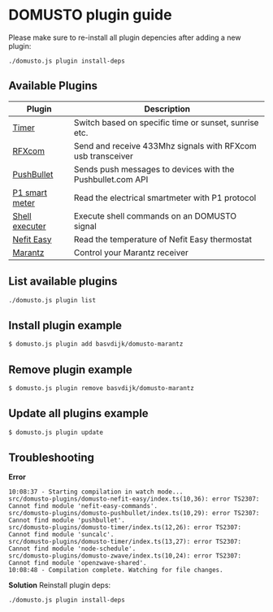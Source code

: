 # DOMUSTO plugin guide

Please make sure to re-install all plugin depencies after adding a new plugin:
```
./domusto.js plugin install-deps
```

## Available Plugins
| Plugin                                                       | Description                                                 |
|--------------------------------------------------------------|-------------------------------------------------------------|
| [Timer](https://github.com/basvdijk/domusto-timer)           | Switch based on specific time or sunset, sunrise etc.       |
| [RFXcom](https://github.com/basvdijk/domusto-rfxcom)         | Send and receive 433Mhz signals with RFXcom usb transceiver |
| [PushBullet](https://github.com/basvdijk/domusto-pushbullet) | Sends push messages to devices with the Pushbullet.com API  |
| [P1 smart meter](https://github.com/basvdijk/domusto-p1)     | Read the electrical smartmeter with P1 protocol             |
| [Shell executer](https://github.com/basvdijk/domusto-shell)  | Execute shell commands on an DOMUSTO signal                 |
| [Nefit Easy](https://github.com/basvdijk/domusto-nefit-easy) | Read the temperature of Nefit Easy thermostat               |
| [Marantz](https://github.com/basvdijk/domusto-marantz)       | Control your Marantz receiver                               |

## List available plugins
```sh
./domusto.js plugin list
```

## Install plugin example

```sh
$ domusto.js plugin add basvdijk/domusto-marantz
```

## Remove plugin example

```sh
$ domusto.js plugin remove basvdijk/domusto-marantz
```

## Update all plugins example

```sh
$ domusto.js plugin update
```

## Troubleshooting

**Error**
```
10:08:37 - Starting compilation in watch mode...
src/domusto-plugins/domusto-nefit-easy/index.ts(10,36): error TS2307: Cannot find module 'nefit-easy-commands'.
src/domusto-plugins/domusto-pushbullet/index.ts(10,29): error TS2307: Cannot find module 'pushbullet'.
src/domusto-plugins/domusto-timer/index.ts(12,26): error TS2307: Cannot find module 'suncalc'.
src/domusto-plugins/domusto-timer/index.ts(13,27): error TS2307: Cannot find module 'node-schedule'.
src/domusto-plugins/domusto-zwave/index.ts(10,24): error TS2307: Cannot find module 'openzwave-shared'.
10:08:48 - Compilation complete. Watching for file changes.
```

**Solution**
Reinstall plugin deps:
```
./domusto.js plugin install-deps
```